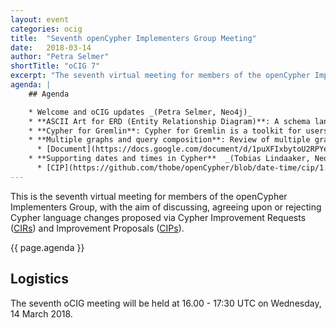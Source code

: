 ```yaml
---
layout: event
categories: ocig
title:  "Seventh openCypher Implementers Group Meeting"
date:   2018-03-14
author: "Petra Selmer"
shortTitle: "oCIG 7"
excerpt: "The seventh virtual meeting for members of the openCypher Implementers Group."
agenda: |
    ## Agenda

    * Welcome and oCIG updates _(Petra Selmer, Neo4j)_
    * **ASCII Art for ERD (Entity Relationship Diagram)**: A schema language for Cypher _(Alastair Green, Neo4j)_
    * **Cypher for Gremlin**: Cypher for Gremlin is a toolkit for users of Apache TinkerPop and Gremlin databases, allowing Cypher to be used within the Gremlin ecosystem _(Dimitry Solovyov, Neueda)_
    * **Multiple graphs and query composition**: Review of multiple graphs and query composition with work/proposals since the Third openCypher Implementers Meeting [(oCIM 3)](/event/2017/11/13/ocim3) in November 2017 at Nancy, France _(Stefan Plantikow, Neo4j)_
      * [Document](https://docs.google.com/document/d/1puXFIxbytoU2RPYeD-yL0OW93vUsunpUqSuLXSxE7F8/edit?usp=sharing) 
    * **Supporting dates and times in Cypher**  _(Tobias Lindaaker, Neo4j)_
      * [CIP](https://github.com/thobe/openCypher/blob/date-time/cip/1.accepted/CIP2015-08-06-date-time.adoc)
---
```

This is the seventh virtual meeting for members of the openCypher Implementers Group, with the aim of discussing, agreeing upon or rejecting Cypher language changes proposed via Cypher Improvement Requests (<a href="https://github.com/opencypher/openCypher/issues?q=is%3Aopen+is%3Aissue+label%3ACIR" target="_blank">CIRs</a>) and Improvement Proposals (<a href="/cips/" target="_blank">CIPs</a>).

{{ page.agenda }}

## Logistics

The seventh oCIG meeting will be held at 16.00 - 17:30 UTC on Wednesday, 14 March 2018.
